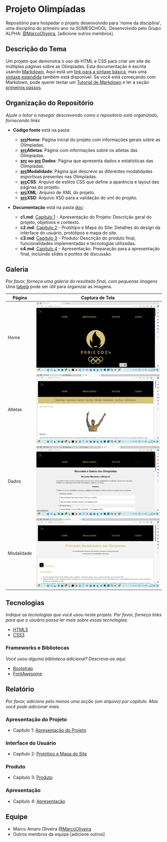 # Projeto Olimpíadas

Repositório para hospedar o projeto desenvolvido para 'nome da disciplina', uma disciplina do primeiro ano na SOMESCHOOL. Desenvolvido pelo Grupo ALPHA: [@MarcoOliveira](https://github.com/marcoamarooliveira), [adicione outros membros].

## Descrição do Tema

Um projeto que demonstra o uso de HTML e CSS para criar um site de múltiplas páginas sobre as Olimpíadas. Esta documentação é escrita usando [Markdown](https://www.markdownguide.org/). Aqui está um [link para a sintaxe básica](https://www.markdownguide.org/basic-syntax), mas uma [sintaxe estendida](https://www.markdownguide.org/extended-syntax/) também está disponível. Se você está começando com Markdown, pode querer tentar um [Tutorial de Markdown](https://www.markdowntutorial.com/) e ler a seção [primeiros passos](https://www.markdownguide.org/getting-started/).

## Organização do Repositório

_Ajude o leitor a navegar descrevendo como o repositório está organizado, fornecendo links_
* **Código fonte** está na pasta:
  - **[src](Home.html)Home**: Página inicial do projeto com informações gerais sobre as Olimpíadas.
  - **[src](Atletas.html)Atletas**: Página com informações sobre os atletas das Olimpíadas.
  - **[src](dados-dom.html) ou [src](Dados.html) Dados**: Página que apresenta dados e estatísticas das Olimpíadas.
  - **[src](Modalidades.html)Modalidade**: Página que descreve as diferentes modalidades esportivas presentes nas Olimpíadas.
  - **[src](CSS)CSS**: Arquivo de estilos CSS que define a aparência e layout das páginas do projeto.
  - **[src](Projeto.xml)XML**: Arquivo de XML do projeto.
  - **[src](Validação.xsd)XSD**: Arquivo XSD para a validação do xml do projeto.

* **Documentação** está na pasta [doc](doc/):
  - **c1.md**: [Capítulo 1](c1.md) - Apresentação do Projeto: Descrição geral do projeto, objetivos e contexto.
  - **c2.md**: [Capítulo 2](c2.md) - Protótipo e Mapa do Site: Detalhes do design da interface do usuário, protótipos e mapa do site.
  - **c3.md**: [Capítulo 3](c3.md) - Produto: Descrição do produto final, funcionalidades implementadas e tecnologias utilizadas.
  - **c4.md**: [Capítulo 4](c4.md) - Apresentação: Preparação para a apresentação final, incluindo slides e pontos de discussão.


## Galeria

_Por favor, forneça uma galeria do resultado final, com pequenas imagens_
Uma [tabela](https://www.markdownguide.org/extended-syntax/#tables) pode ser útil para organizar as imagens.

| Página | Captura de Tela |
|--------|-----------------|
| Home | ![Página Home](/IMG/Tela_Home.png) |
| Atletas | ![Página Atletas](/IMG/Tela_Atletas.png) |
| Dados | ![Página Dados](/IMG/Tela_Dados.png) |
| Modalidade | ![Página Modalidade](/IMG/Tele_Modalidades.png) |

## Tecnologias

_Indique as tecnologias que você usou neste projeto. Por favor, forneça links para que o usuário possa ler mais sobre essas tecnologias._
* [HTML5](https://developer.mozilla.org/pt-BR/docs/Web/HTML)
* [CSS3](https://developer.mozilla.org/pt-BR/docs/Web/CSS)

### Frameworks e Bibliotecas

_Você usou alguma biblioteca adicional? Descreva-as aqui._
* [Bootstrap](https://getbootstrap.com/)
* [FontAwesome](https://fontawesome.com/)

## Relatório
_Por favor, adicione pelo menos uma seção (um arquivo) por capítulo. Mas você pode adicionar mais._

### Apresentação do Projeto
* Capítulo 1: [Apresentação do Projeto](doc/c1.md)
### Interface do Usuário
* Capítulo 2: [Protótipo e Mapa do Site](doc/c2.md)
### Produto
* Capítulo 3: [Produto](doc/c3.md)
### Apresentação
* Capítulo 4: [Apresentação](doc/c4.md)

## Equipe
* Marco Amaro Oliveira [@MarcoOliveira](https://github.com/marcoamarooliveira)
* Outros membros da equipe [adicione outros]
